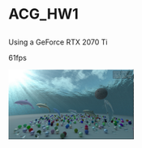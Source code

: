# ACG_HW1

##  

Using a GeForce RTX 2070 Ti

61fps

<img src="https://github.com/Ling6427/raytracing_vulkan/blob/master/gallery/g1.PNG" width="49%"></img>


